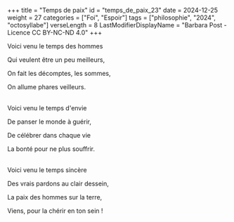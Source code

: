 +++
title = "Temps de paix"
id = "temps_de_paix_23"
date = 2024-12-25
weight = 27
categories = ["Foi", "Espoir"]
tags = ["philosophie", "2024", "octosyllabe"]
verseLength = 8
LastModifierDisplayName = "Barbara Post - Licence CC BY-NC-ND 4.0"
+++

Voici venu le temps des hommes

Qui veulent être un peu meilleurs,

On fait les décomptes, les sommes,

On allume phares veilleurs.

 \
Voici venu le temps d'envie

De panser le monde à guérir,

De célébrer dans chaque vie

La bonté pour ne plus souffrir.

 \
Voici venu le temps sincère

Des vrais pardons au clair dessein,

La paix des hommes sur la terre,

Viens, pour la chérir en ton sein !
